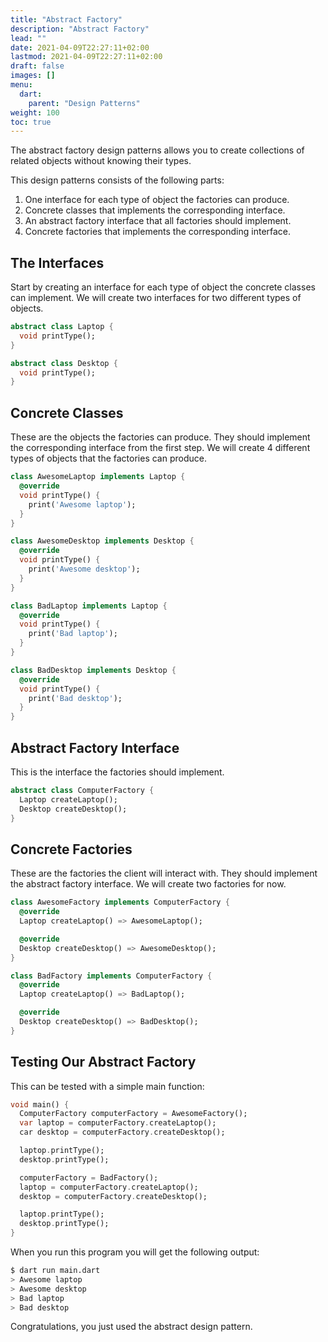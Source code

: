 ```yaml
---
title: "Abstract Factory"
description: "Abstract Factory"
lead: ""
date: 2021-04-09T22:27:11+02:00
lastmod: 2021-04-09T22:27:11+02:00
draft: false
images: []
menu: 
  dart:
    parent: "Design Patterns"
weight: 100
toc: true
---
```


The abstract factory design patterns allows you to create collections of related objects without knowing their types.

This design patterns consists of the following parts:
1. One interface for each type of object the factories can produce.
2. Concrete classes that implements the corresponding interface.
3. An abstract factory interface that all factories should implement.
4. Concrete factories that implements the corresponding interface.

## The Interfaces

Start by creating an interface for each type of object the concrete classes can implement. We will create two interfaces for two different types of objects.

```dart
abstract class Laptop {
  void printType();
}
```

```dart
abstract class Desktop {
  void printType();
}
```

## Concrete Classes

These are the objects the factories can produce. They should implement the corresponding interface from the first step. We will create 4 different types of objects that the factories can produce.

```dart
class AwesomeLaptop implements Laptop {
  @override
  void printType() {
    print('Awesome laptop');
  }
}
```

```dart
class AwesomeDesktop implements Desktop {
  @override
  void printType() {
    print('Awesome desktop');
  }
}
```

```dart
class BadLaptop implements Laptop {
  @override
  void printType() {
    print('Bad laptop');
  }
}
```

```dart
class BadDesktop implements Desktop {
  @override
  void printType() {
    print('Bad desktop');
  }
}
```

## Abstract Factory Interface

This is the interface the factories should implement.

```dart
abstract class ComputerFactory {
  Laptop createLaptop();
  Desktop createDesktop();
}
```

## Concrete Factories

These are the factories the client will interact with. They should implement the abstract factory interface. We will create two factories for now.

```dart
class AwesomeFactory implements ComputerFactory {
  @override
  Laptop createLaptop() => AwesomeLaptop();

  @override
  Desktop createDesktop() => AwesomeDesktop();
}
```

```dart
class BadFactory implements ComputerFactory {
  @override
  Laptop createLaptop() => BadLaptop();

  @override
  Desktop createDesktop() => BadDesktop();
}
```

## Testing Our Abstract Factory

This can be tested with a simple main function:

```dart
void main() {
  ComputerFactory computerFactory = AwesomeFactory();
  var laptop = computerFactory.createLaptop();
  car desktop = computerFactory.createDesktop();

  laptop.printType();
  desktop.printType();

  computerFactory = BadFactory();
  laptop = computerFactory.createLaptop();
  desktop = computerFactory.createDesktop();

  laptop.printType();
  desktop.printType();
}
```

When you run this program you will get the following output:

```sh
$ dart run main.dart
> Awesome laptop
> Awesome desktop
> Bad laptop
> Bad desktop
```

Congratulations, you just used the abstract design pattern.
